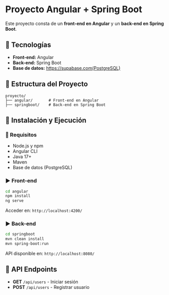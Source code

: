 # Proyecto Angular + Spring Boot

Este proyecto consta de un **front-end en Angular** y un **back-end en Spring Boot**.

## 🚀 Tecnologías
- **Front-end:** Angular
- **Back-end:** Spring Boot
- **Base de datos:** https://supabase.com(PostgreSQL)

## 📁 Estructura del Proyecto
```
proyecto/
├── angular/       # Front-end en Angular
├── springboot/    # Back-end en Spring Boot
```

## 🔧 Instalación y Ejecución
### 📌 Requisitos
- Node.js y npm
- Angular CLI
- Java 17+
- Maven
- Base de datos (PostgreSQL)

### ▶️ Front-end
```sh
cd angular
npm install
ng serve
```
Acceder en: `http://localhost:4200/`

### ▶️ Back-end
```sh
cd springboot
mvn clean install
mvn spring-boot:run
```
API disponible en: `http://localhost:8080/`

## 📌 API Endpoints
- **GET** `/api/users` - Iniciar sesión
- **POST** `/api/users` - Registrar usuario

